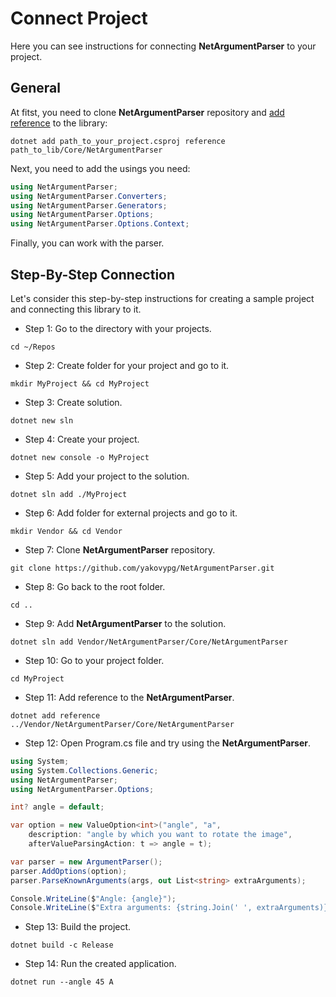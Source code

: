 # Connect Project
Here you can see instructions for connecting **NetArgumentParser** to your project.

## General
At fitst, you need to clone **NetArgumentParser** repository and [add reference](https://learn.microsoft.com/en-us/dotnet/core/tools/dotnet-add-reference) to the library:
```
dotnet add path_to_your_project.csproj reference path_to_lib/Core/NetArgumentParser
```

Next, you need to add the usings you need:
```cs
using NetArgumentParser;
using NetArgumentParser.Converters;
using NetArgumentParser.Generators;
using NetArgumentParser.Options;
using NetArgumentParser.Options.Context;
```

Finally, you can work with the parser.

## Step-By-Step Connection
Let's consider this step-by-step instructions for creating a sample project and connecting this library to it.
- Step 1: Go to the directory with your projects.
```
cd ~/Repos
```
- Step 2: Create folder for your project and go to it.
```
mkdir MyProject && cd MyProject
```
- Step 3: Create solution.
```
dotnet new sln
```
- Step 4: Create your project.
```
dotnet new console -o MyProject
```
- Step 5: Add your project to the solution.
```
dotnet sln add ./MyProject
```
- Step 6: Add folder for external projects and go to it.
```
mkdir Vendor && cd Vendor
```
- Step 7: Clone **NetArgumentParser** repository.
```
git clone https://github.com/yakovypg/NetArgumentParser.git
```
- Step 8: Go back to the root folder.
```
cd ..
```
- Step 9: Add **NetArgumentParser** to the solution. 
```
dotnet sln add Vendor/NetArgumentParser/Core/NetArgumentParser
```
- Step 10: Go to your project folder.
```
cd MyProject
```
- Step 11: Add reference to the **NetArgumentParser**.
```
dotnet add reference ../Vendor/NetArgumentParser/Core/NetArgumentParser
```
- Step 12: Open Program.cs file and try using the **NetArgumentParser**.
```cs
using System;
using System.Collections.Generic;
using NetArgumentParser;
using NetArgumentParser.Options;

int? angle = default;

var option = new ValueOption<int>("angle", "a",
    description: "angle by which you want to rotate the image",
    afterValueParsingAction: t => angle = t);

var parser = new ArgumentParser();
parser.AddOptions(option);
parser.ParseKnownArguments(args, out List<string> extraArguments);

Console.WriteLine($"Angle: {angle}");
Console.WriteLine($"Extra arguments: {string.Join(' ', extraArguments)}");
```
- Step 13: Build the project.
```
dotnet build -c Release
```
- Step 14: Run the created application.
```
dotnet run --angle 45 A
```